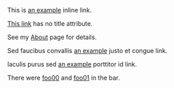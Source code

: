 This is [an example](http://example.com/ "Title") inline link.

[This link](http://example.net/) has no title attribute.

See my [About](/about/) page for details.

Sed faucibus convallis [an example](http://example.com/ "Optional Title Here") justo et congue link.

Iaculis purus sed [an example](http://example.com/ "Optional Title Here") porttitor id link.

There were [foo00](http://example.com/foo/00 "Foo 00 Title") and [foo01](http://example.com/foo/01 "Foo 01 Title") in the
bar.
